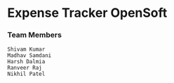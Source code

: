 # Expense Tracker OpenSoft

### Team Members

```
Shivam Kumar
Madhav Samdani
Harsh Dalmia
Ranveer Raj
Nikhil Patel
```